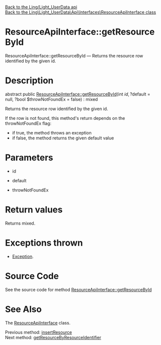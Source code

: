 [Back to the Ling/Light_UserData api](https://github.com/lingtalfi/Light_UserData/blob/master/doc/api/Ling/Light_UserData.md)<br>
[Back to the Ling\Light_UserData\Api\Interfaces\ResourceApiInterface class](https://github.com/lingtalfi/Light_UserData/blob/master/doc/api/Ling/Light_UserData/Api/Interfaces/ResourceApiInterface.md)


ResourceApiInterface::getResourceById
================



ResourceApiInterface::getResourceById — Returns the resource row identified by the given id.




Description
================


abstract public [ResourceApiInterface::getResourceById](https://github.com/lingtalfi/Light_UserData/blob/master/doc/api/Ling/Light_UserData/Api/Interfaces/ResourceApiInterface/getResourceById.md)(int $id, ?$default = null, ?bool $throwNotFoundEx = false) : mixed




Returns the resource row identified by the given id.

If the row is not found, this method's return depends on the throwNotFoundEx flag:
- if true, the method throws an exception
- if false, the method returns the given default value




Parameters
================


- id

    

- default

    

- throwNotFoundEx

    


Return values
================

Returns mixed.


Exceptions thrown
================

- [Exception](http://php.net/manual/en/class.exception.php).&nbsp;







Source Code
===========
See the source code for method [ResourceApiInterface::getResourceById](https://github.com/lingtalfi/Light_UserData/blob/master/Api/Interfaces/ResourceApiInterface.php#L50-L50)


See Also
================

The [ResourceApiInterface](https://github.com/lingtalfi/Light_UserData/blob/master/doc/api/Ling/Light_UserData/Api/Interfaces/ResourceApiInterface.md) class.

Previous method: [insertResource](https://github.com/lingtalfi/Light_UserData/blob/master/doc/api/Ling/Light_UserData/Api/Interfaces/ResourceApiInterface/insertResource.md)<br>Next method: [getResourceByResourceIdentifier](https://github.com/lingtalfi/Light_UserData/blob/master/doc/api/Ling/Light_UserData/Api/Interfaces/ResourceApiInterface/getResourceByResourceIdentifier.md)<br>


